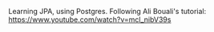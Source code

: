 Learning JPA, using Postgres. Following Ali Bouali's tutorial: https://www.youtube.com/watch?v=mcl_nibV39s
